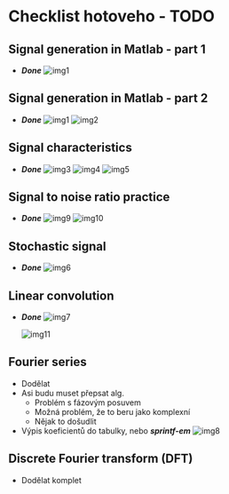 # Checklist hotoveho - TODO

## Signal generation in Matlab - part 1

- ***Done***
  ![img1](/Signal_gen_p1/assets/img.png)

## Signal generation in Matlab - part 2

- ***Done***
  ![img1](/Signal_gen_p2/assets/img.png)
  ![img2](/Signal_gen_p2/assets/img2.png)

## Signal characteristics

- ***Done***
  ![img3](/Signal_characteristics/assets/img1.png)
  ![img4](/Signal_characteristics/assets/img2.png)
  ![img5](/Signal_characteristics/assets/img3.png)

## Signal to noise ratio practice

- ***Done***
  ![img9](SignalNoise/assets/img.png)
  ![img10](SignalNoise/assets/img2.png)

## Stochastic signal

- ***Done***
  ![img6](/Stochastic_signal/assets/img.png)

## Linear convolution

- ***Done***
  ![img7](/Linear_convolution/assets/img1.png)
  
  ![img11](/Linear_convolution/assets/img2.png)

## Fourier series

- Dodělat
- Asi budu muset přepsat alg.
  - Problém s fázovým posuvem
  - Možná problém, že to beru jako komplexní
  - Nějak to došudlit
- Výpis koeficientů do tabulky, nebo ***sprintf-em***
  ![img8](Fourier/assets/img.png)

## Discrete Fourier transform (DFT)

- Dodělat komplet
